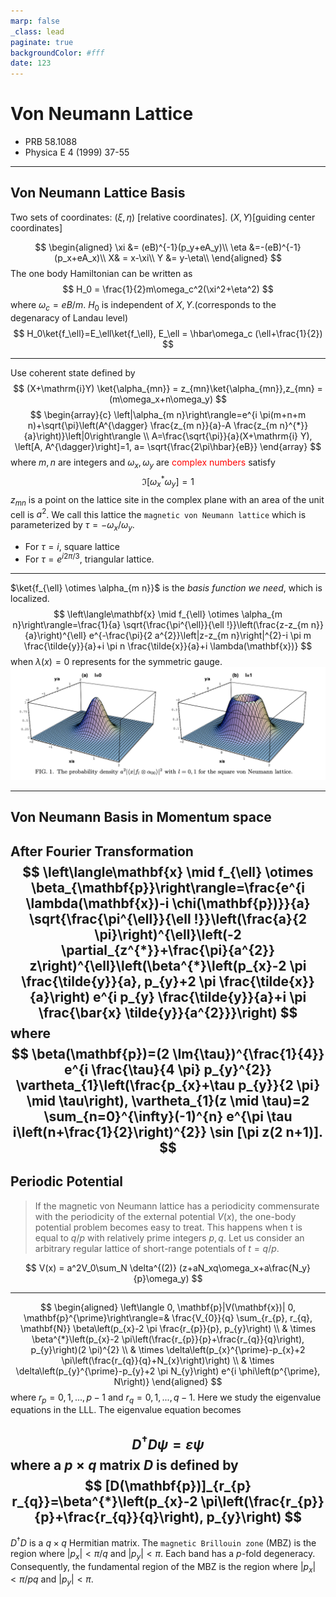 ```yaml
---
marp: false
_class: lead
paginate: true
backgroundColor: #fff
date: 123
---
```


# Von Neumann Lattice
- PRB 58.1088
- Physica E 4 (1999) 37-55
---

## Von Neumann Lattice Basis

Two sets of coordinates: $(\xi, \eta)$ [relative coordinates]. $(X,Y)$[guiding center coordinates]

$$
\begin{aligned}
\xi &= (eB)^{-1}(p_y+eA_y)\\
\eta &=-(eB)^{-1}(p_x+eA_x)\\
X& = x-\xi\\
Y &= y-\eta\\
\end{aligned}
$$
The one body Hamiltonian can be written as
$$
H_0 = \frac{1}{2}m\omega_c^2(\xi^2+\eta^2)
$$
where $\omega_c=eB/m$. $H_0$ is independent of $X, Y$.(corresponds to the degenaracy of Landau level)
$$
H_0\ket{f_\ell}=E_\ell\ket{f_\ell}, E_\ell = \hbar\omega_c (\ell+\frac{1}{2})
$$


---
Use coherent state defined by 
$$
(X+\mathrm{i}Y) \ket{\alpha_{mn}} = z_{mn}\ket{\alpha_{mn}},z_{mn} = (m\omega_x+n\omega_y)
$$
$$
\begin{array}{c}
\left|\alpha_{m n}\right\rangle=e^{i \pi(m+n+m n)+\sqrt{\pi}\left(A^{\dagger} \frac{z_{m n}}{a}-A \frac{z_{m n}^{*}}{a}\right)}\left|0\right\rangle \\
A=\frac{\sqrt{\pi}}{a}(X+\mathrm{i} Y), \left[A, A^{\dagger}\right]=1, a= \sqrt{\frac{2\pi\hbar}{eB}}
\end{array}
$$
where $m,n$ are integers and $\omega_x, \omega_y$ are <font color=red>complex numbers</font> satisfy
$$
\Im[\omega_x^*\omega_y] =1
$$
$z_{mn}$ is a point on the lattice site in the complex plane with an area of the unit cell is $a^2$. We call this lattice the `magnetic von Neumann lattice` which is parameterized by $\tau = -\omega_x/\omega_y$.

- For $\tau = i$, square lattice
- For $\tau = e^{i2\pi/3}$, triangular lattice.



---
$\ket{f_{\ell} \otimes \alpha_{m n}}$ is the *basis function we need*, which is localized.
$$
\left\langle\mathbf{x} \mid f_{\ell} \otimes \alpha_{m n}\right\rangle=\frac{1}{a} \sqrt{\frac{\pi^{\ell}}{\ell !}}\left(\frac{z-z_{m n}}{a}\right)^{\ell} e^{-\frac{\pi}{2 a^{2}}\left|z-z_{m n}\right|^{2}-i \pi m \frac{\tilde{y}}{a}+i \pi n \frac{\tilde{x}}{a}+i \lambda(\mathbf{x})}
$$
when $\lambda(x)=0$ represents for the symmetric gauge.
![](1.png)

---

## Von Neumann Basis in Momentum space
After Fourier Transformation
$$
\left\langle\mathbf{x} \mid f_{\ell} \otimes \beta_{\mathbf{p}}\right\rangle=\frac{e^{i \lambda(\mathbf{x})-i \chi(\mathbf{p})}}{a} \sqrt{\frac{\pi^{\ell}}{\ell !}}\left(\frac{a}{2 \pi}\right)^{\ell}\left(-2 \partial_{z^{*}}+\frac{\pi}{a^{2}} z\right)^{\ell}\left(\beta^{*}\left(p_{x}-2 \pi \frac{\tilde{y}}{a}, p_{y}+2 \pi \frac{\tilde{x}}{a}\right) e^{i p_{y} \frac{\tilde{y}}{a}+i \pi \frac{\bar{x} \tilde{y}}{a^{2}}}\right)
$$
where
$$
\beta(\mathbf{p})=(2 \Im{\tau})^{\frac{1}{4}} e^{i \frac{\tau}{4 \pi} p_{y}^{2}} \vartheta_{1}\left(\frac{p_{x}+\tau p_{y}}{2 \pi} \mid \tau\right),
\vartheta_{1}(z \mid \tau)=2 \sum_{n=0}^{\infty}(-1)^{n} e^{\pi \tau i\left(n+\frac{1}{2}\right)^{2}} \sin [\pi z(2 n+1)].
$$
---


## Periodic Potential

>If the magnetic von Neumann lattice has a periodicity commensurate with the periodicity of the external potential $V(x)$, the one-body potential problem becomes easy to treat. This happens when t is equal to $q/p$ with relatively prime integers $p,q$. Let us consider an arbitrary regular lattice of short-range potentials of $t=q/p$.

$$
V(x) = a^2V_0\sum_N \delta^{(2)} (z+aN_xq\omega_x+a\frac{N_y}{p}\omega_y)
$$

---
$$
\begin{aligned}
\left\langle 0, \mathbf{p}|V(\mathbf{x})| 0, \mathbf{p}^{\prime}\right\rangle=& \frac{V_{0}}{q} \sum_{r_{p}, r_{q}, \mathbf{N}} \beta\left(p_{x}-2 \pi \frac{r_{p}}{p}, p_{y}\right) \\
& \times \beta^{*}\left(p_{x}-2 \pi\left(\frac{r_{p}}{p}+\frac{r_{q}}{q}\right), p_{y}\right)(2 \pi)^{2} \\
& \times \delta\left(p_{x}^{\prime}-p_{x}+2 \pi\left(\frac{r_{q}}{q}+N_{x}\right)\right) \\
& \times \delta\left(p_{y}^{\prime}-p_{y}+2 \pi N_{y}\right) e^{i \phi\left(p^{\prime}, N\right)}
\end{aligned}
$$
where $r_p=0,1, . . . ,p-1$ and $r_q=0,1, . . . ,q-1$. Here we study the eigenvalue equations in the LLL. The eigenvalue equation becomes

$$
D^\dagger D \psi = \varepsilon \psi
$$
where a  $p\times q$ matrix $D$ is defined by
$$
[D(\mathbf{p})]_{r_{p} r_{q}}=\beta^{*}\left(p_{x}-2 \pi\left(\frac{r_{p}}{p}+\frac{r_{q}}{q}\right), p_{y}\right)
$$
---

$D^\dagger D$ is a $q\times q$ Hermitian matrix. The `magnetic Brillouin zone` (MBZ) is the region where $|p_x| < \pi/q$ and $|p_y|<\pi$. Each band has a $p$-fold degeneracy. Consequently, the fundamental region of the MBZ is the region where $|p_x| < \pi/pq$ and $|p_y|<\pi$.
